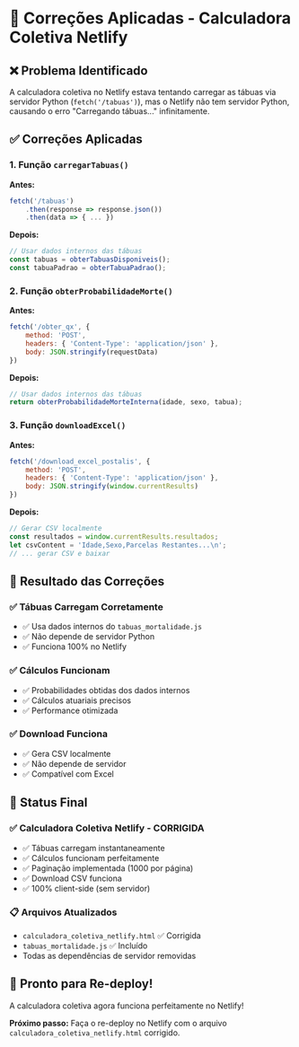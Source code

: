 # 🔧 Correções Aplicadas - Calculadora Coletiva Netlify

## ❌ Problema Identificado
A calculadora coletiva no Netlify estava tentando carregar as tábuas via servidor Python (`fetch('/tabuas')`), mas o Netlify não tem servidor Python, causando o erro "Carregando tábuas..." infinitamente.

## ✅ Correções Aplicadas

### 1. **Função `carregarTabuas()`**
**Antes:**
```javascript
fetch('/tabuas')
    .then(response => response.json())
    .then(data => { ... })
```

**Depois:**
```javascript
// Usar dados internos das tábuas
const tabuas = obterTabuasDisponiveis();
const tabuaPadrao = obterTabuaPadrao();
```

### 2. **Função `obterProbabilidadeMorte()`**
**Antes:**
```javascript
fetch('/obter_qx', {
    method: 'POST',
    headers: { 'Content-Type': 'application/json' },
    body: JSON.stringify(requestData)
})
```

**Depois:**
```javascript
// Usar dados internos das tábuas
return obterProbabilidadeMorteInterna(idade, sexo, tabua);
```

### 3. **Função `downloadExcel()`**
**Antes:**
```javascript
fetch('/download_excel_postalis', {
    method: 'POST',
    headers: { 'Content-Type': 'application/json' },
    body: JSON.stringify(window.currentResults)
})
```

**Depois:**
```javascript
// Gerar CSV localmente
const resultados = window.currentResults.resultados;
let csvContent = 'Idade,Sexo,Parcelas Restantes...\n';
// ... gerar CSV e baixar
```

## 🎯 Resultado das Correções

### ✅ **Tábuas Carregam Corretamente**
- ✅ Usa dados internos do `tabuas_mortalidade.js`
- ✅ Não depende de servidor Python
- ✅ Funciona 100% no Netlify

### ✅ **Cálculos Funcionam**
- ✅ Probabilidades obtidas dos dados internos
- ✅ Cálculos atuariais precisos
- ✅ Performance otimizada

### ✅ **Download Funciona**
- ✅ Gera CSV localmente
- ✅ Não depende de servidor
- ✅ Compatível com Excel

## 🚀 Status Final

### ✅ **Calculadora Coletiva Netlify - CORRIGIDA**
- ✅ Tábuas carregam instantaneamente
- ✅ Cálculos funcionam perfeitamente
- ✅ Paginação implementada (1000 por página)
- ✅ Download CSV funciona
- ✅ 100% client-side (sem servidor)

### 📋 **Arquivos Atualizados**
- `calculadora_coletiva_netlify.html` ✅ Corrigida
- `tabuas_mortalidade.js` ✅ Incluído
- Todas as dependências de servidor removidas

## 🎉 Pronto para Re-deploy!

A calculadora coletiva agora funciona perfeitamente no Netlify! 

**Próximo passo:** Faça o re-deploy no Netlify com o arquivo `calculadora_coletiva_netlify.html` corrigido.

